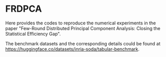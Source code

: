 # FRDPCA
Here provides the codes to reproduce the numerical experiments in the paper "Few-Round Distributed Principal Component Analysis: Closing the Statistical Efficiency Gap". 

The benchmark datasets and the corresponding details could be found at https://huggingface.co/datasets/inria-soda/tabular-benchmark.
